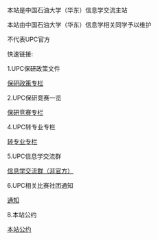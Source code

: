 本站是中国石油大学（华东）信息学交流主站

本站由中国石油大学（华东）信息学相关同学予以维护

不代表UPC官方

快速链接:

1.UPC保研政策文件

[保研政策专栏](https://upcit.github.io/zc/zc)

2.UPC保研竞赛一览

[保研竞赛专栏](https://upcit.github.io/js/js)


4.UPC转专业专栏

[转专业专栏](https://upcit.github.io/zzy/zzy)

5.UPC信息学交流群

[信息学交流群（非官方）](https://upcit.github.io/it/it)

6.UPC相关比赛社团通知

[通知](https://upcit.github.io/tz/tz)


8.本站公约

[本站公约](https://upcit.github.io/gy/gy)
